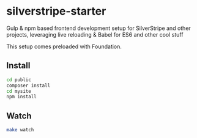 # silverstripe-starter
Gulp & npm based frontend development setup for SilverStripe and other projects, leveraging live reloading 
& Babel for ES6 and other cool stuff

This setup comes preloaded with Foundation.

## Install

```sh
cd public
composer install
cd mysite
npm install
```


## Watch

```sh
make watch
```

